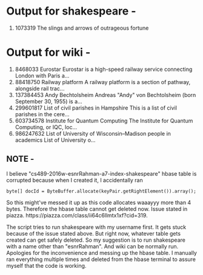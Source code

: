 <h1>
Output for shakespeare -
</h1>

<ol>
<li>1073319	   The slings and arrows of outrageous fortune </li>
</ol>

<h1>
Output for wiki -
</h1>

<p>

<ol>
<li>8468033 Eurostar    Eurostar is a high-speed railway service connecting London with Paris a... </li>
<li>88418750    Railway platform    A railway platform is a section of pathway, alongside rail trac... </li>
<li>137384453   Andy Bechtolsheim   Andreas "Andy" von Bechtolsheim (born September 30, 1955) is a... </li>
<li>299601817   List of civil parishes in Hampshire This is a list of civil parishes in the cere... </li>
<li>603734578   Institute for Quantum Computing The Institute for Quantum Computing, or IQC, loc... </li>
<li>986247632   List of University of Wisconsin–Madison people in academics List of University o… </li>
</ol>
</p>


<h2>NOTE - </h2>

<p>I believe "cs489-2016w-esnrRahman-a7-index-shakespeare" hbase table is corrupted because when I created it,
I accidentally ran </p>

`byte[] docId = ByteBuffer.allocate(keyPair.getRightElement()).array();`

<p>
So this might've messed it up as this code allocates waaayyy more than 4 bytes. Therefore the hbase table cannot get deleted now. Issue stated in piazza. https://piazza.com/class/ii64c6llmtx1xf?cid=319.
</p>

<p>
The script tries to run shakespeare with my username first. It gets stuck because of the issue stated above. But right now, whatever table gets created can get safely deleted. So my suggestion is to run shakespeare with a name other than "esnrRahman". And wiki can be normally run. Apologies for the inconvenience and messing up the hbase table. I manually ran everything multiple times and deleted from the hbase terminal to assure myself that the code is working.
</p>

